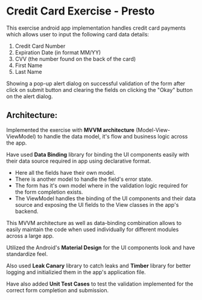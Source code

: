 # Credit Card Exercise - Presto

This exercise android app implementation handles credit card payments which allows user to input the following card data details:

1. Credit Card Number
2. Expiration Date (in format MM/YY)
3. CVV (the number found on the back of the card)
4. First Name
5. Last Name

Showing a pop-up alert dialog on successful validation of the form after click on submit button and clearing the fields on clicking the "Okay" button on the alert dialog.

## Architecture:

Implemented the exercise with **MVVM architecture** (Model-View-ViewModel) to handle the data model, it's flow and business logic across the app.

Have used **Data Binding** library for binding the UI components easily with their data source required in app using declarative format.

* Here all the fields have their own model. 
* There is another model to handle the field's error state.
* The form has it's own model where in the validation logic required for the form completion exists.
* The ViewModel handles the binding of the UI components and their data source and exposing the UI fields to the View classes in the app's backend. 

This MVVM architecture as well as data-binding combination allows to easily maintain the code when used individually for different modules across a large app.

Utilized the Android's **Material Design** for the UI components look and have standardize feel.

Also used **Leak Canary** library to catch leaks and **Timber** library for better logging and initializied them in the app's application file.

Have also added **Unit Test Cases** to test the validation implemented for the correct form completion and submission.


